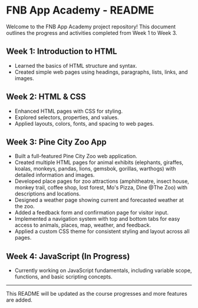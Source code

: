 # FNB App Academy - README

Welcome to the FNB App Academy project repository! This document outlines the progress and activities completed from Week 1 to Week 3.

## Week 1: Introduction to HTML
- Learned the basics of HTML structure and syntax.
- Created simple web pages using headings, paragraphs, lists, links, and images.

## Week 2: HTML & CSS
- Enhanced HTML pages with CSS for styling.
- Explored selectors, properties, and values.
- Applied layouts, colors, fonts, and spacing to web pages.


## Week 3: Pine City Zoo App
- Built a full-featured Pine City Zoo web application.
- Created multiple HTML pages for animal exhibits (elephants, giraffes, koalas, monkeys, pandas, lions, gemsbok, gorillas, warthogs) with detailed information and images.
- Developed place pages for zoo attractions (amphitheatre, insect house, monkey trail, coffee shop, lost forest, Mo's Pizza, Dine @The Zoo) with descriptions and locations.
- Designed a weather page showing current and forecasted weather at the zoo.
- Added a feedback form and confirmation page for visitor input.
- Implemented a navigation system with top and bottom tabs for easy access to animals, places, map, weather, and feedback.
- Applied a custom CSS theme for consistent styling and layout across all pages.

## Week 4: JavaScript (In Progress)
- Currently working on JavaScript fundamentals, including variable scope, functions, and basic scripting concepts.

---

This README will be updated as the course progresses and more features are added.